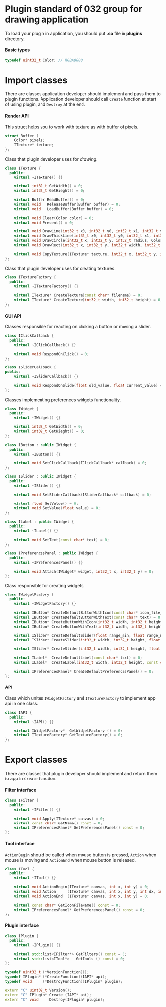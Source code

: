 # Plugin standard of 032 group for drawing application
To load your plugin in application, you should put **.so** file in **plugins** directory.
#### Basic types ####
```C++
typedef uint32_t Color; // RGBA8888
```
# Import classes #
There are classes application developer should implement and pass them to plugin functions.
Application developer should call ```Create``` function at start of using plugin, and ```Destroy``` at the end.
#### Render API ####
This struct helps you to work with texture as with buffer of pixels.
```C++
struct Buffer {
    Color* pixels;
    ITexture* texture;
};
```
Class that plugin developer uses for *drawing*. 
```C++
class ITexture {
  public:
    virtual ~ITexture() {}

    virtual int32_t GetWidth() = 0;
    virtual int32_t GetHieght() = 0;

    virtual Buffer ReadBuffer() = 0;
    virtual void   ReleaseBuffer(Buffer buffer) = 0;
    virtual void   LoadBuffer(Buffer buffer) = 0;

    virtual void Clear(Color color) = 0;
    virtual void Present() = 0;

    virtual void DrawLine(int32_t x0, int32_t y0, int32_t x1, int32_t y1, Color color) = 0;
    virtual void DrawThickLine(int32_t x0, int32_t y0, int32_t x1, int32_t y1, int32_t thickness, Color color) = 0;
    virtual void DrawCircle(int32_t x, int32_t y, int32_t radius, Color color) = 0;
    virtual void DrawRect(int32_t x, int32_t y, int32_t width, int32_t height, Color color) = 0;

    virtual void CopyTexture(ITexture* texture, int32_t x, int32_t y, int32_t width, int32_t height) = 0;
};
```
Class that plugin developer uses for creating textures.
```C++
class ITextureFactory {
  public:
    virtual ~ITextureFactory() {}

    virtual ITexture* CreateTexture(const char* filename) = 0;
    virtual ITexture* CreateTexture(int32_t width, int32_t height) = 0;
};
```
#### GUI API ####
Classes responsible for reacting on clicking a button or moving a slider.
```C++
class IClickCallback {
  public:
    virtual ~IClickCallback() {}

    virtual void RespondOnClick() = 0;
};

class ISliderCallback {
public:
    virtual ~ISliderCallback() {}

    virtual void RespondOnSlide(float old_value, float current_value) = 0;
};
```
Classes implementing preferences widgets functionality. 
```C++
class IWidget {
  public:
    virtual ~IWidget() {}

    virtual int32_t GetWidth() = 0;
    virtual int32_t GetHieght() = 0;
};

class IButton : public IWidget {
  public:
    virtual ~IButton() {}

    virtual void SetClickCallback(IClickCallback* callback) = 0;
};

class ISlider : public IWidget {
  public:
    virtual ~ISlider() {}

    virtual void SetSliderCallback(ISliderCallback* callback) = 0;

    virtual float GetValue() = 0;
    virtual void SetValue(float value) = 0;
};

class ILabel : public IWidget {
  public:
    virtual ~ILabel() {}

    virtual void SetText(const char* text) = 0;
};

class IPreferencesPanel : public IWidget {
  public:
    virtual ~IPreferencesPanel() {}

    virtual void Attach(IWidget* widget, int32_t x, int32_t y) = 0;
};
```
Class responsible for creating widgets.
```C++
class IWidgetFactory {
  public:
    virtual ~IWidgetFactory() {}

    virtual IButton* CreateDefaultButtonWithIcon(const char* icon_file_name) = 0;
    virtual IButton* CreateDefaultButtonWithText(const char* text) = 0;
    virtual IButton* CreateButtonWithIcon(int32_t width, int32_t height, const char* icon_file_name) = 0;
    virtual IButton* CreateButtonWithText(int32_t width, int32_t height, const char* text, int32_t char_size) = 0;

    virtual ISlider* CreateDefaultSlider(float range_min, float range_max) = 0;
    virtual ISlider* CreateSlider(int32_t width, int32_t height, float range_min, float range_max) = 0;

    virtual ISlider* CreateSlider(int32_t width, int32_t height, float thumb_width, float thumb_height, float range_min, float range_max) = 0;

    virtual ILabel*  CreateDefaultLabel(const char* text) = 0;
    virtual ILabel*  CreateLabel(int32_t width, int32_t height, const char* text, int32_t char_size) = 0;

    virtual IPreferencesPanel* CreateDefaultPreferencesPanel() = 0;
};
```
#### API ####
Class which unites ```IWidgetFactory``` and ```ITextureFactory``` to implement app api in one class.
```C++
class IAPI {
  public:
    virtual ~IAPI() {}

    virtual IWidgetFactory*  GetWidgetFactory () = 0;
    virtual ITextureFactory* GetTextureFactory() = 0;
};
```
# Export classes #
There are classes that plugin developer should implement and return them to app in ```Create``` function.
#### Filter interface ####
```C++
class IFilter {
  public:
    virtual ~IFilter() {}

    virtual void Apply(ITexture* canvas) = 0;
    virtual const char* GetName() const = 0;
    virtual IPreferencesPanel* GetPreferencesPanel() const = 0;
};
```
#### Tool interface ####
```ActionBegin``` should be called when mouse button is pressed,
```Action``` when mouse is moving and ```ActionEnd``` when mouse button is released.
```C++
class ITool {
  public:
    virtual ~ITool() {}

    virtual void ActionBegin(ITexture* canvas, int x, int y) = 0;
    virtual void Action     (ITexture* canvas, int x, int y, int dx, int dy) = 0;
    virtual void ActionEnd  (ITexture* canvas, int x, int y) = 0;

    virtual const char* GetIconFileName() const = 0;
    virtual IPreferencesPanel* GetPreferencesPanel() const = 0;
};
```
#### Plugin interface ####
```C++
class IPlugin {
  public:
    virtual ~IPlugin() {}

    virtual std::list<IFilter*> GetFilters() const = 0;
    virtual std::list<ITool*>   GetTools () const = 0;
};

typedef uint32_t (*VersionFunction)();
typedef IPlugin* (*CreateFunction)(IAPI* api);
typedef void     (*DestroyFunction)(IPlugin* plugin);

extern "C" uint32_t Version();
extern "C" IPlugin* Create (IAPI* api);
extern "C" void     Destroy(IPlugin* plugin);
```
